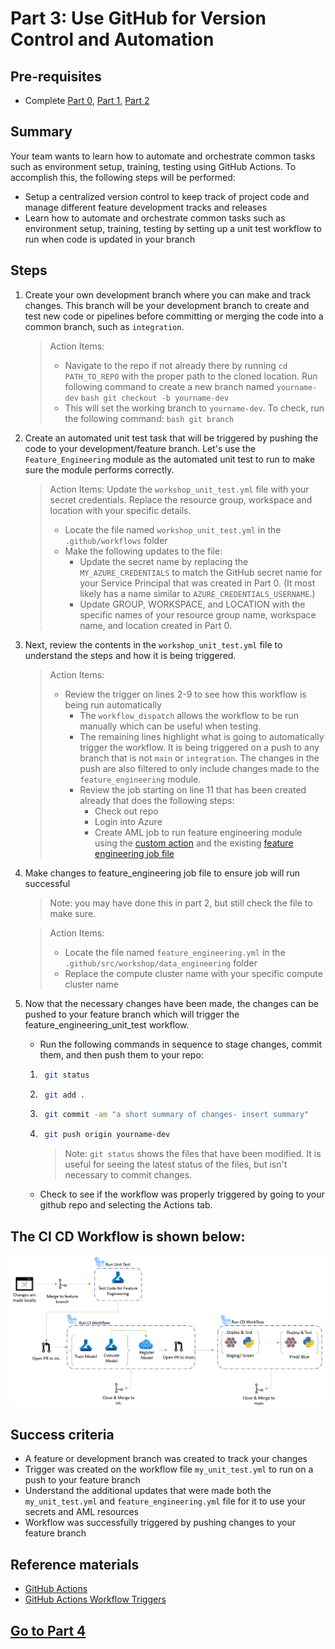 
# Part 3: Use GitHub for Version Control and Automation

## Pre-requisites
- Complete [Part 0](part_0.md), [Part 1](part_1.md), [Part 2](part_2.md)

## Summary
Your team wants to learn how to automate and orchestrate common tasks such as environment setup, training, testing using GitHub Actions. To accomplish this, the following steps will be performed:
- Setup a centralized version control to keep track of project code and manage different feature development tracks and releases
- Learn how to automate and orchestrate common tasks such as environment setup, training, testing by setting up a unit test workflow to run when code is updated in your branch

## Steps
1. Create your own development branch where you can make and track changes. This branch will be your development branch to create and test new code or pipelines before committing or merging the code into a common branch, such as `integration`.

    > Action Items:
    > - Navigate to the repo if not already there by running ```cd PATH_TO_REPO``` with the proper path to the cloned location.
    > Run following command to create a new branch named `yourname-dev`
        ```bash
        git checkout -b yourname-dev
        ```
    > - This will set the working branch to ```yourname-dev```. To check, run the following command:
        ```bash
        git branch
        ```

2. Create an automated unit test task that will be triggered by pushing the code to your development/feature branch. Let's use the ```Feature_Engineering``` module as the automated unit test to run to make sure the module performs correctly.

    > Action Items: Update the `workshop_unit_test.yml` file with your secret credentials. Replace the resource group, workspace and location with your specific details.
    > - Locate the file named `workshop_unit_test.yml` in the `.github/workflows` folder
    > - Make the following updates to the file: 
    >     - Update the secret name by replacing the ```MY_AZURE_CREDENTIALS``` to match the GitHub secret name for your Service Principal that was created in Part 0. (It most likely has a name similar to ```AZURE_CREDENTIALS_USERNAME```.)
    >     - Update GROUP, WORKSPACE, and LOCATION with the specific names of your resource group name, workspace name, and location created in Part 0.

3. Next, review the contents in the ```workshop_unit_test.yml``` file to understand the steps and how it is being triggered.

    > Action Items:
    > - Review the trigger on lines 2-9 to see how this workflow is being run automatically
    >     - The `workflow_dispatch` allows the workflow to be run manually which can be useful when testing.
    >     - The remaining lines highlight what is going to automatically trigger the workflow. It is being triggered on a push to any branch that is not `main` or `integration`. The changes in the push are also filtered to only include changes made to the `feature_engineering` module. 
    >     - Review the job starting on line 11 that has been created already that does the following steps:
    >         - Check out repo
    >         - Login into Azure
    >         - Create AML job to run feature engineering module using the [custom action](../../../.github/actions/aml-job-create/action.yaml) and the existing [feature engineering job file](../core/data_engineering/feature_engineering.yml)

4. Make changes to feature_engineering job file to ensure job will run successful
    > Note: you may have done this in part 2, but still check the file to make sure.

    > Action Items:
    > - Locate the file named ```feature_engineering.yml``` in the ```.github/src/workshop/data_engineering``` folder
    > - Replace the compute cluster name with your specific compute cluster name

5. Now that the necessary changes have been made, the changes can be pushed to your feature branch which will trigger the feature_engineering_unit_test workflow.

    - Run the following commands in sequence to stage changes, commit them, and then push them to your repo:

    1. ```bash 
        git status
        ```
    2. ```bash 
        git add .
        ```
    3. ```bash
        git commit -am "a short summary of changes- insert summary"
        ```
    4. ```bash
        git push origin yourname-dev
        ```
        > Note: `git status` shows the files that have been modified. It is useful for seeing the latest status of the files, but isn't necessary to commit changes.

    - Check to see if the workflow was properly triggered by going to your github repo and selecting the Actions tab.

## The CI CD Workflow is shown below:
![pipeline](images/part3cicd.png)

## Success criteria
- A feature or development branch was created to track your changes
- Trigger was created on the workflow file ```my_unit_test.yml``` to run on a push to your feature branch
- Understand the additional updates that were made both the ```my_unit_test.yml``` and ```feature_engineering.yml``` file for it to use your secrets and AML resources
- Workflow was successfully triggered by pushing changes to your feature branch

## Reference materials
- [GitHub Actions](https://github.com/features/actions)
- [GitHub Actions Workflow Triggers](https://docs.github.com/en/actions/using-workflows/events-that-trigger-workflows)


## [Go to Part 4](part_4.md)
